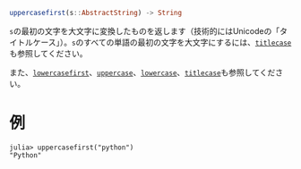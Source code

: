 ```julia
uppercasefirst(s::AbstractString) -> String
```

`s`の最初の文字を大文字に変換したものを返します（技術的にはUnicodeの「タイトルケース」）。`s`のすべての単語の最初の文字を大文字にするには、[`titlecase`](@ref)も参照してください。

また、[`lowercasefirst`](@ref)、[`uppercase`](@ref)、[`lowercase`](@ref)、[`titlecase`](@ref)も参照してください。

# 例

```jldoctest
julia> uppercasefirst("python")
"Python"
```
